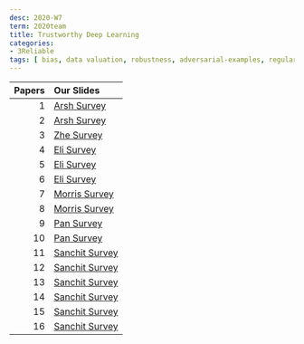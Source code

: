 ```yaml
---
desc: 2020-W7
term: 2020team
title: Trustworthy Deep Learning 
categories:
- 3Reliable
tags: [ bias, data valuation, robustness, adversarial-examples, regularization]  
---
```






| Papers |  Our Slides |
| -------------------------------------: | :------------------------------------- |
|1 | [Arsh Survey]({{site.baseurl}}/talkArsh-A19/20190725-BiasDNN.pdf) |
|2 | [Arsh Survey]({{site.baseurl}}/talkArsh-A19/20190725-DataShapley.pdf) |
|3 | [Zhe Survey]({{site.baseurl}}/talks-A2020A/2020-Zhe-CasualAttribution.pdf) |
|4 | [Eli Survey]({{site.baseurl}}/deep2reproduce/2020trust/Eli-Defending_Against_Neural_Fake_News.pptx) |
|5 | [Eli Survey]({{site.baseurl}}/deep2reproduce/2020trust/Eli-Interpretation_of_Neural_Networks_is_Fragile.pptx) |
|6 | [Eli Survey]({{site.baseurl}}/deep2reproduce/2020trust/Eli-Parsimonious_Black-Box_Adversarial_Attacks_Via_Efficient_Combinatorial_Optimization.pptx) |
|7 | [Morris Survey]({{site.baseurl}}/deep2reproduce/2020trust/Morris-2019-06-28-retrofitting-word-vectors.pptx) |
|8 | [Morris Survey]({{site.baseurl}}/deep2reproduce/2020trust/Morris-2019-07-11-evaluating-adversarial-seq2seq.pptx) |
|9 | [Pan Survey]({{site.baseurl}}/deep2reproduce/2020trust/Pan-Towards_Deep_Learning_Models_Resistant_to_Adversarial_Attacks.pptx) |
|10 | [Pan Survey]({{site.baseurl}}/deep2reproduce/2020trust/Pan-Robust_Attribution_Regularization.pptx) |
|11 | [Sanchit Survey]({{site.baseurl}}/deep2reproduce/2020trust/Sanchit-Benchmarking_GNN.pptx) |
|12 | [Sanchit Survey]({{site.baseurl}}/deep2reproduce/2020trust/Sanchit-Sanity_Checks_for_Saliency_Maps.pptx) |
|13 | [Sanchit Survey]({{site.baseurl}}/deep2reproduce/2020trust/Sanchit-Survey_of_benchmarking_and_data_generation_pipelines.pptx) |
|14 | [Sanchit Survey]({{site.baseurl}}/deep2reproduce/2020trust/Sanchit-Think_Architecture_First_Benchmarking_Deep_Learning_Interpretability_in_Time_Series_Predictions.pptx) |
|15 | [Sanchit Survey]({{site.baseurl}}/deep2reproduce/2020trust/Sanchit-Universal_Trigger_Attacks.pptx) |
|16 | [Sanchit Survey]({{site.baseurl}}/deep2reproduce/2020trust/Sanchit-What_is_your_data_worth_Equitable_Valuation_of_Data.pptx) |

